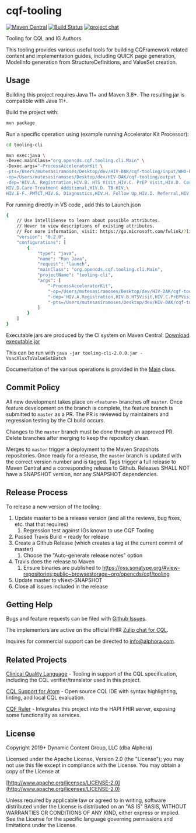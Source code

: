 # cqf-tooling

[![Maven Central](https://maven-badges.herokuapp.com/maven-central/org.opencds.cqf/tooling/badge.svg)](https://maven-badges.herokuapp.com/maven-central/org.opencds.cqf/tooling) [![Build Status](https://www.travis-ci.com/cqframework/cqf-tooling.svg?branch=master)](https://www.travis-ci.com/cqframework/cqf-tooling) [![project chat](https://img.shields.io/badge/zulip-join_chat-brightgreen.svg)](https://chat.fhir.org/#narrow/stream/179220-cql)

Tooling for CQL and IG Authors

This tooling provides various useful tools for building CQFramework related content and implementation guides, including QUICK page generation, ModelInfo generation from StructureDefinitions, and ValueSet creation.

## Usage

Building this project requires Java 11+ and Maven 3.8+. The resulting jar is compatible with Java 11+.

Build the project with:

```bash
mvn package
```

Run a specific operation using (example running Accelerator Kit Processor):

```bash
cd tooling-cli 
```

```bash
mvn exec:java \
-Dexec.mainClass="org.opencds.cqf.tooling.cli.Main" \
-Dexec.args="-ProcessAcceleratorKit \
-pts=/Users/mutesasiramoses/Desktop/dev/HIV-DAK/cqf-tooling/input/WHO-UCN-HHS-SIA-2022.1-eng.xlsx \
-op=/Users/mutesasiramoses/Desktop/dev/HIV-DAK/cqf-tooling/output \
-dep='HIV.A. Registration,HIV.B. HTS Visit,HIV.C. PrEP Visit,HIV.D. Care-Treatment Core,\
HIV.D.Care-Treatment Additional,HIV.D. TB-HIV,\
HIV.E-F. PMTCT,HIV.G. Diagnostics,HIV.H. Follow Up,HIV.I. Referral,HIV. Surveillance,HIV. Configuration'"
```
For running directly in VS code , add this to Launch.json

```bash
{
    // Use IntelliSense to learn about possible attributes.
    // Hover to view descriptions of existing attributes.
    // For more information, visit: https://go.microsoft.com/fwlink/?linkid=830387
    "version": "0.2.0",
    "configurations": [
        {
            "type": "java",
            "name": "Run Java",
            "request": "launch",
            "mainClass": "org.opencds.cqf.tooling.cli.Main",
            "projectName": "tooling-cli",
            "args": [
                "-ProcessAcceleratorKit",
                "-op=/Users/mutesasiramoses/Desktop/dev/HIV-DAK/cqf-tooling/output",
                "-dep='HIV.A.Registration,HIV.B.HTSVisit,HIV.C.PrEPVisit,HIV.D.Care-TreatmentCore,HIV.D.Care-TreatmentAdditional,HIV.D.TB-HIV,HIV.E-F.PMTCT,HIV.G.Diagnostics,HIV.H.FollowUp,HIV.I.Referral,HIV.Surveillance,HIV.Configuration'",
                "-pts=/Users/mutesasiramoses/Desktop/dev/HIV-DAK/cqf-tooling/input/WHO-UCN-HHS-SIA-2022.1-eng.xlsx"
            ]
        }
    ]
}
```

Executable jars are produced by the CI system on Maven Central: [Download executable jar](https://oss.sonatype.org/service/local/artifact/maven/redirect?r=releases&g=org.opencds.cqf&a=tooling-cli&v=LATEST)

This can be run with `java -jar tooling-cli-2.0.0.jar -VsacXlsxToValueSetBatch`

Documentation of the various operations is provided in the [Main](tooling-cli/src/main/java/org/opencds/cqf/tooling/cli/Main.java) class.

## Commit Policy

All new development takes place on `<feature>` branches off `master`. Once feature development on the branch is complete, the feature branch is submitted to `master` as a PR. The PR is reviewed by maintainers and regression testing by the CI build occurs.

Changes to the `master` branch must be done through an approved PR. Delete branches after merging to keep the repository clean.

Merges to `master` trigger a deployment to the Maven Snapshots repositories. Once ready for a release, the `master` branch is updated with the correct version number and is tagged. Tags trigger a full release to Maven Central and a corresponding release to Github. Releases SHALL NOT have a SNAPSHOT version, nor any SNAPSHOT dependencies.

## Release Process

To release a new version of the tooling:
1. Update master to be a release version (and all the reviews, bug fixes, etc. that that requires)
   1. Regression test against IGs known to use CQF Tooling
2. Passed Travis Build = ready for release
3. Create a Github Release (which creates a tag at the current commit of master)
   1. Choose the "Auto-generate release notes" option
4. Travis does the release to Maven
   1. Ensure binaries are published to https://oss.sonatype.org/#view-repositories;public~browsestorage~org/opencds/cqf/tooling
5. Update master to vNext-SNAPSHOT
6. Close all issues included in the release

## Getting Help

Bugs and feature requests can be filed with [Github Issues](https://github.com/cqframework/cqf-tooling/issues).

The implementers are active on the official FHIR [Zulip chat for CQL](https://chat.fhir.org/#narrow/stream/179220-cql).

Inquires for commercial support can be directed to [info@alphora.com](info@alphora.com).

## Related Projects

[Clinical Quality Language](https://github.com/cqframework/clinical_quality_language) - Tooling in support of the CQL specification, including the CQL verifier/translator used in this project.

[CQL Support for Atom](https://atom.io/packages/language-cql) - Open source CQL IDE with syntax highlighting, linting, and local CQL evaluation.

[CQF Ruler](https://github.com/DBCG/cqf-ruler) - Integrates this project into the HAPI FHIR server, exposing some functionality as services.

## License

Copyright 2019+ Dynamic Content Group, LLC (dba Alphora)

Licensed under the Apache License, Version 2.0 (the "License");
you may not use this file except in compliance with the License.
You may obtain a copy of the License at

[http://www.apache.org/licenses/LICENSE-2.0](http://www.apache.org/licenses/LICENSE-2.0)

Unless required by applicable law or agreed to in writing, software
distributed under the License is distributed on an "AS IS" BASIS,
WITHOUT WARRANTIES OR CONDITIONS OF ANY KIND, either express or implied.
See the License for the specific language governing permissions and
limitations under the License.
